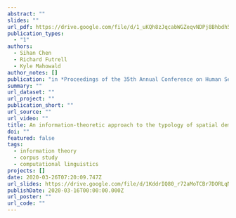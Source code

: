 ```yaml
---
abstract: ""
slides: ""
url_pdf: https://drive.google.com/file/d/1_uKQh8zJqcabWGZeqvNDPj8Bhbdh5zRy/view?usp=sharing
publication_types:
  - "1"
authors:
  - Sihan Chen
  - Richard Futrell
  - Kyle Mahowald
author_notes: []
publication: "in *Proceedings of the 35th Annual Conference on Human Sentence Processing*"
summary: ""
url_dataset: ""
url_project: ""
publication_short: ""
url_source: ""
url_video: ""
title: An information-theoretic approach to the typology of spatial demonstratives
doi: ""
featured: false
tags:
  - information theory
  - corpus study
  - computational linguistics
projects: []
date: 2020-03-26T07:20:09.747Z
url_slides: https://drive.google.com/file/d/1KddrIQ80_r72aMoTCBr7DORLqNUrbFlJ/view?usp=sharing
publishDate: 2020-03-16T00:00:00.000Z
url_poster: ""
url_code: ""
---
```

